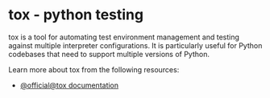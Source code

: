 # tox - python testing

tox is a tool for automating test environment management and testing against multiple interpreter configurations. It is particularly useful for Python codebases that need to support multiple versions of Python.

Learn more about tox from the following resources:

- [@official@tox documentation](https://tox.wiki/en/)